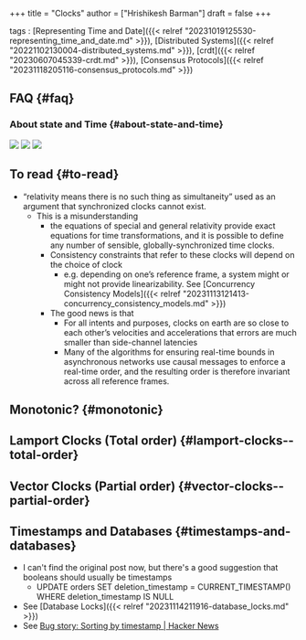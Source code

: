 +++
title = "Clocks"
author = ["Hrishikesh Barman"]
draft = false
+++

tags
: [Representing Time and Date]({{< relref "20231019125530-representing_time_and_date.md" >}}), [Distributed Systems]({{< relref "20221102130004-distributed_systems.md" >}}), [crdt]({{< relref "20230607045339-crdt.md" >}}), [Consensus Protocols]({{< relref "20231118205116-consensus_protocols.md" >}})


## FAQ {#faq}


### About state and Time {#about-state-and-time}

![](/ox-hugo/20231119003900-clocks-211232323.png)
![](/ox-hugo/20231119003900-clocks-419247191.png)
![](/ox-hugo/20231119003900-clocks-876475343.png)


## To read {#to-read}

-   “relativity means there is no such thing as simultaneity” used as an argument that synchronized clocks cannot exist.
    -   This is a misunderstanding
        -   the equations of special and general relativity provide exact equations for time transformations, and it is possible to define any number of sensible, globally-synchronized time clocks.
        -   Consistency constraints that refer to these clocks will depend on the choice of clock
            -   e.g. depending on one’s reference frame, a system might or might not provide linearizability. See [Concurrency Consistency Models]({{< relref "20231113121413-concurrency_consistency_models.md" >}})
        -   The good news is that
            -   For all intents and purposes, clocks on earth are so close to each other’s velocities and accelerations that errors are much smaller than side-channel latencies
            -   Many of the algorithms for ensuring real-time bounds in asynchronous networks use causal messages to enforce a real-time order, and the resulting order is therefore invariant across all reference frames.


## Monotonic? {#monotonic}


## Lamport Clocks (Total order) {#lamport-clocks--total-order}


## Vector Clocks (Partial order) {#vector-clocks--partial-order}


## Timestamps and Databases {#timestamps-and-databases}

-   I can't find the original post now, but there's a good suggestion that booleans should usually be timestamps
    -   UPDATE orders SET deletion_timestamp = CURRENT_TIMESTAMP() WHERE deletion_timestamp IS NULL
-   See [Database Locks]({{< relref "20231114211916-database_locks.md" >}})
-   See [Bug story: Sorting by timestamp | Hacker News](https://news.ycombinator.com/item?id=38745637)

